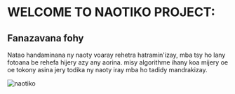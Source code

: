 # WELCOME TO NAOTIKO PROJECT:
## Fanazavana fohy
Natao handaminana ny naoty voaray rehetra hatramin'izay, mba tsy ho lany fotoana be rehefa hijery azy any aorina. misy algorithme ihany koa mijery oe oe tokony asina jery todika ny naoty iray mba ho tadidy mandrakizay.

![naotiko](https://downloader.disk.yandex.ru/disk/df45e9946678e77e5b8dab1b2639ff0d489b230f394d7c20dd5a22e0d28238a0/5a351b4d/mtQjJN2XveYE-X3SRND_M59Q_sF93ErSJwb2Exc2vj6plGBBSwuBqDztADGIVGUSmsN-eO38-Hipx7hWS-FJMA%3D%3D?uid=0&filename=naotiko.PNG&disposition=attachment&hash=hq5so%2BaD5J4DJtuMQ0jTeKgVYziaFAIfLWhi3V6iQ2s%3D&limit=0&content_type=image%2Fpng&fsize=34369&hid=f5e4999aebcf27a98c717b8db896e6f4&media_type=image&tknv=v2)
